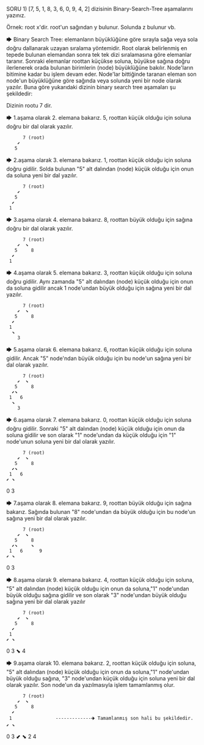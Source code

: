 
SORU 1) [7, 5, 1, 8, 3, 6, 0, 9, 4, 2] dizisinin Binary-Search-Tree aşamalarını yazınız.

Örnek: root x'dir. root'un sağından y bulunur. Solunda z bulunur vb.

🡆 Binary Search Tree: elemanların büyüklüğüne göre sırayla sağa veya sola doğru dallanarak uzayan sıralama yöntemidir.
Root olarak belirlenmiş en tepede bulunan elemandan sonra tek tek dizi sıralamasına göre elemanlar taranır. Sonraki elemanlar roottan küçükse soluna,
büyükse sağına doğru ilerlenerek orada bulunan birimlerin (node) büyüklüğüne bakılır. Node'ların bitimine kadar bu işlem devam eder. Node'lar bittiğinde
taranan eleman son node'un büyüklüğüne göre sağında veya solunda yeni bir node olarak yazılır. Buna göre yukarıdaki dizinin binary search
tree aşamaları şu şekildedir:

Dizinin rootu 7 dir.

🡆 1.aşama olarak 2. elemana bakarız. 5, roottan küçük olduğu için soluna doğru bir dal olarak yazılır.

          7 (root)
        ⬋
       5
       
       
🡆 2.aşama olarak 3. elemana bakarız. 1, roottan küçük olduğu için soluna doğru gidilir. Solda bulunan "5" alt dalından (node) küçük olduğu için onun da soluna 
yeni bir dal yazılır.

          7 (root)
        ⬋
       5
      ⬋
     1
     
🡆 3.aşama olarak 4. elemana bakarız. 8, roottan büyük olduğu için sağına doğru bir dal olarak yazılır.

          7 (root)
        ⬋  ⬊
       5     8
      ⬋
     1                           
 
🡆 4.aşama olarak 5. elemana bakarız. 3, roottan küçük olduğu için soluna doğru gidilir. Aynı zamanda "5" alt dalından (node) küçük olduğu için onun da soluna gidilir
ancak 1 node'undan büyük olduğu için sağına yeni bir dal yazılır.

          7 (root)
        ⬋  ⬊
       5     8
      ⬋
     1
      ⬊
        3
        
🡆 5.aşama olarak 6. elemana bakarız. 6, roottan küçük olduğu için soluna gidilir. Ancak "5" node'ndan büyük olduğu için bu node'un sağına yeni bir dal 
olarak yazılır. 

          7 (root)
        ⬋  ⬊
       5     8
      ⬋⬊
     1   6
      ⬊
        3 
        
🡆 6.aşama olarak 7. elemana bakarız. 0, roottan küçük olduğu için soluna doğru gidilir. Sonraki "5" alt dalından (node) küçük olduğu için onun da soluna 
gidilir ve son olarak "1" node'undan da küçük olduğu için "1" node'unun soluna yeni bir dal olarak yazılır.
        
          7 (root)
        ⬋  ⬊
       5     8
      ⬋⬊
     1   6
    ⬋ ⬊
   0    3 

🡆 7.aşama olarak 8. elemana bakarız. 9, roottan büyük olduğu için sağına bakarız. Sağında bulunan "8" node'undan da büyük olduğu için bu node'un sağına yeni
bir dal olarak yazılır.

          7 (root)
        ⬋  ⬊
       5     8
      ⬋⬊     ⬊
     1   6      9
    ⬋ ⬊
   0    3 

🡆 8.aşama olarak 9. elemana bakarız. 4, roottan küçük olduğu için soluna, "5" alt dalından (node) küçük olduğu için onun da soluna,"1" node'undan büyük olduğu sağına 
gidilir ve son olarak "3" node'undan büyük olduğu sağına yeni bir dal olarak yazılır

          7 (root)
        ⬋  ⬊
       5     8
      ⬋
     1
    ⬋ ⬊
   0    3
         ⬊
           4         

🡆 9.aşama olarak 10. elemana bakarız. 2, roottan küçük olduğu için soluna, "5" alt dalından (node) küçük olduğu için onun da soluna,"1" node'undan büyük olduğu sağına, 
"3" node'undan küçük olduğu için soluna yeni bir dal olarak yazılır. Son node'un da yazılmasıyla işlem tamamlanmış olur.

          7 (root)
        ⬋  ⬊
       5     8
      ⬋
     1                -------------🡺 Tamamlanmış son hali bu şekildedir.
    ⬋ ⬊
   0     3
       ⬋  ⬊
      2      4     

                                        
